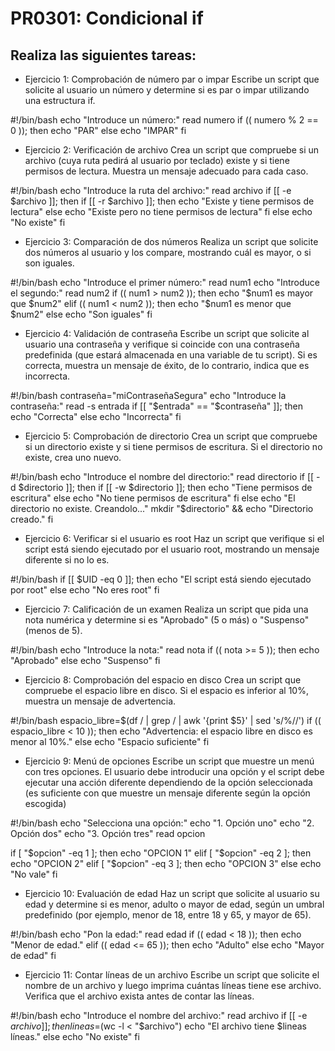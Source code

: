 # PR0301: Condicional if

## Realiza las siguientes tareas:

- Ejercicio 1: Comprobación de número par o impar
Escribe un script que solicite al usuario un número y determine si es par o impar utilizando una estructura if.

#!/bin/bash
echo "Introduce un número:"
read numero
if (( numero % 2 == 0 )); then
    echo "PAR"
else
    echo "IMPAR"
fi

- Ejercicio 2: Verificación de archivo
Crea un script que compruebe si un archivo (cuya ruta pedirá al usuario por teclado) existe y si tiene permisos de lectura. Muestra un mensaje adecuado para cada caso.

#!/bin/bash
echo "Introduce la ruta del archivo:"
read archivo
if [[ -e $archivo ]]; then
    if [[ -r $archivo ]]; then
        echo "Existe y tiene permisos de lectura"
    else
        echo "Existe pero no tiene permisos de lectura"
    fi
else
    echo "No existe"
fi

- Ejercicio 3: Comparación de dos números
Realiza un script que solicite dos números al usuario y los compare, mostrando cuál es mayor, o si son iguales.

#!/bin/bash
echo "Introduce el primer número:"
read num1
echo "Introduce el segundo:"
read num2
if (( num1 > num2 )); then
    echo "$num1 es mayor que $num2"
elif (( num1 < num2 )); then
    echo "$num1 es menor que $num2"
else
    echo "Son iguales"
fi

- Ejercicio 4: Validación de contraseña
Escribe un script que solicite al usuario una contraseña y verifique si coincide con una contraseña predefinida (que estará almacenada en una variable de tu script). Si es correcta, muestra un mensaje de éxito, de lo contrario, indica que es incorrecta.

#!/bin/bash
contraseña="miContraseñaSegura"
echo "Introduce la contraseña:"
read -s entrada
if [[ "$entrada" == "$contraseña" ]]; then
    echo "Correcta"
else
    echo "Incorrecta"
fi


- Ejercicio 5: Comprobación de directorio
Crea un script que compruebe si un directorio existe y si tiene permisos de escritura. Si el directorio no existe, crea uno nuevo.

#!/bin/bash
echo "Introduce el nombre del directorio:"
read directorio
if [[ -d $directorio ]]; then
    if [[ -w $directorio ]]; then
        echo "Tiene permisos de escritura"
    else
        echo "No tiene permisos de escritura"
    fi
else
    echo "El directorio no existe. Creandolo..."
    mkdir "$directorio" && echo "Directorio creado."
fi


- Ejercicio 6: Verificar si el usuario es root
Haz un script que verifique si el script está siendo ejecutado por el usuario root, mostrando un mensaje diferente si no lo es.

#!/bin/bash
if [[ $UID -eq 0 ]]; then
    echo "El script está siendo ejecutado por root"
else
    echo "No eres root"
fi


- Ejercicio 7: Calificación de un examen
Realiza un script que pida una nota numérica y determine si es "Aprobado" (5 o más) o "Suspenso" (menos de 5).

#!/bin/bash
echo "Introduce la nota:"
read nota
if (( nota >= 5 )); then
    echo "Aprobado"
else
    echo "Suspenso"
fi

- Ejercicio 8: Comprobación del espacio en disco
Crea un script que compruebe el espacio libre en disco. Si el espacio es inferior al 10%, muestra un mensaje de advertencia.

#!/bin/bash
espacio_libre=$(df / | grep / | awk '{print $5}' | sed 's/%//')
if (( espacio_libre < 10 )); then
    echo "Advertencia: el espacio libre en disco es menor al 10%."
else
    echo "Espacio suficiente"
fi

- Ejercicio 9: Menú de opciones
Escribe un script que muestre un menú con tres opciones. El usuario debe introducir una opción y el script debe ejecutar una acción diferente dependiendo de la opción seleccionada (es suficiente con que muestre un mensaje diferente según la opción escogida)

#!/bin/bash
echo "Selecciona una opción:"
echo "1. Opción uno"
echo "2. Opción dos"
echo "3. Opción tres"
read opcion

if [ "$opcion" -eq 1 ]; then
    echo "OPCION 1"
elif [ "$opcion" -eq 2 ]; then
    echo "OPCION 2"
elif [ "$opcion" -eq 3 ]; then
    echo "OPCION 3"
else
    echo "No vale"
fi



- Ejercicio 10: Evaluación de edad
Haz un script que solicite al usuario su edad y determine si es menor, adulto o mayor de edad, según un umbral predefinido (por ejemplo, menor de 18, entre 18 y 65, y mayor de 65).

#!/bin/bash
echo "Pon la edad:"
read edad
if (( edad < 18 )); then
    echo "Menor de edad."
elif (( edad <= 65 )); then
    echo "Adulto"
else
    echo "Mayor de edad"
fi

- Ejercicio 11: Contar líneas de un archivo
Escribe un script que solicite el nombre de un archivo y luego imprima cuántas líneas tiene ese archivo. Verifica que el archivo exista antes de contar las líneas.

#!/bin/bash
echo "Introduce el nombre del archivo:"
read archivo
if [[ -e $archivo ]]; then
    lineas=$(wc -l < "$archivo")
    echo "El archivo tiene $lineas líneas."
else
    echo "No existe"
fi
